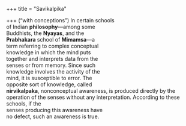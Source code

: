 +++
title = "Savikalpika"

+++
(“with conceptions”) In certain schools  
of Indian **philosophy**—among some  
Buddhists, the **Nyayas**, and the  
**Prabhakara** school of **Mimamsa**—a  
term referring to complex conceptual  
knowledge in which the mind puts  
together and interprets data from the  
senses or from memory. Since such  
knowledge involves the activity of the  
mind, it is susceptible to error. The  
opposite sort of knowledge, called  
**nirvikalpaka**, nonconceptual awareness, is produced directly by the operation of the senses without any interpretation. According to these schools, if the  
senses producing this awareness have  
no defect, such an awareness is true.